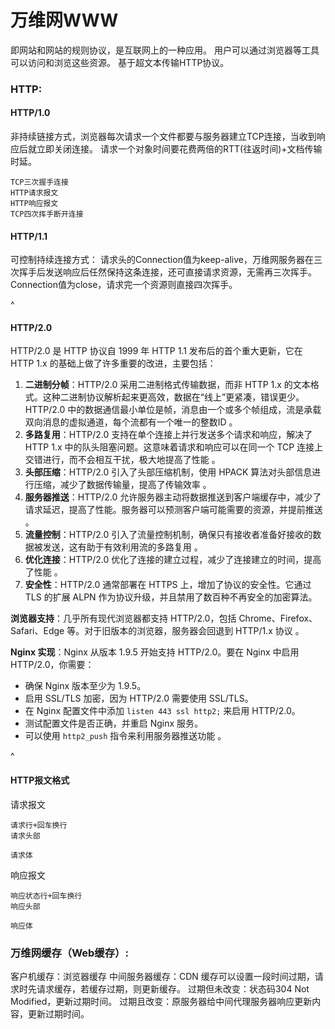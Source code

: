 # **万维网WWW**
即网站和网站的规则协议，是互联网上的一种应用。 用户可以通过浏览器等工具可以访问和浏览这些资源。
基于超文本传输HTTP协议。
### **HTTP:**

#### **HTTP/1.0**
非持续链接方式，浏览器每次请求一个文件都要与服务器建立TCP连接，当收到响应后就立即关闭连接。
请求一个对象时间要花费两倍的RTT(往返时间)+文档传输时延。
```
TCP三次握手连接
HTTP请求报文
HTTP响应报文
TCP四次挥手断开连接
```
#### **HTTP/1.1**
可控制持续连接方式：
请求头的Connection值为keep-alive，万维网服务器在三次挥手后发送响应后任然保持这条连接，还可直接请求资源，无需再三次挥手。
Connection值为close，请求完一个资源则直接四次挥手。

^
#### **HTTP/2.0**
HTTP/2.0 是 HTTP 协议自 1999 年 HTTP 1.1 发布后的首个重大更新，它在 HTTP 1.x 的基础上做了许多重要的改进，主要包括：
1. **二进制分帧**：HTTP/2.0 采用二进制格式传输数据，而非 HTTP 1.x 的文本格式。这种二进制协议解析起来更高效，数据在“线上”更紧凑，错误更少。HTTP/2.0 中的数据通信最小单位是帧，消息由一个或多个帧组成，流是承载双向消息的虚拟通道，每个流都有一个唯一的整数ID 。
2. **多路复用**：HTTP/2.0 支持在单个连接上并行发送多个请求和响应，解决了 HTTP 1.x 中的队头阻塞问题。这意味着请求和响应可以在同一个 TCP 连接上交错进行，而不会相互干扰，极大地提高了性能 。
3. **头部压缩**：HTTP/2.0 引入了头部压缩机制，使用 HPACK 算法对头部信息进行压缩，减少了数据传输量，提高了传输效率 。
4. **服务器推送**：HTTP/2.0 允许服务器主动将数据推送到客户端缓存中，减少了请求延迟，提高了性能。服务器可以预测客户端可能需要的资源，并提前推送 。
5. **流量控制**：HTTP/2.0 引入了流量控制机制，确保只有接收者准备好接收的数据被发送，这有助于有效利用流的多路复用 。
6. **优化连接**：HTTP/2.0 优化了连接的建立过程，减少了连接建立的时间，提高了性能 。
7. **安全性**：HTTP/2.0 通常部署在 HTTPS 上，增加了协议的安全性。它通过 TLS 的扩展 ALPN 作为协议升级，并且禁用了数百种不再安全的加密算法。



**浏览器支持**：几乎所有现代浏览器都支持 HTTP/2.0，包括 Chrome、Firefox、Safari、Edge 等。对于旧版本的浏览器，服务器会回退到 HTTP/1.x 协议 。

**Nginx 实现**：Nginx 从版本 1.9.5 开始支持 HTTP/2.0。要在 Nginx 中启用 HTTP/2.0，你需要：

* 确保 Nginx 版本至少为 1.9.5。
* 启用 SSL/TLS 加密，因为 HTTP/2.0 需要使用 SSL/TLS。
* 在 Nginx 配置文件中添加 `listen 443 ssl http2;` 来启用 HTTP/2.0。
* 测试配置文件是否正确，并重启 Nginx 服务。
* 可以使用 `http2_push` 指令来利用服务器推送功能 。




^
#### **HTTP报文格式**
请求报文
```
请求行+回车换行
请求头部

请求体
```
响应报文
```
响应状态行+回车换行
响应头部

响应体
```
### **万维网缓存（Web缓存）:**
客户机缓存：浏览器缓存
中间服务器缓存：CDN
缓存可以设置一段时间过期，请求时先请求缓存，若缓存过期，则更新缓存。
过期但未改变：状态码304 Not Modified，更新过期时间。
过期且改变：原服务器给中间代理服务器响应更新内容，更新过期时间。
<br>
<br>
<br>

